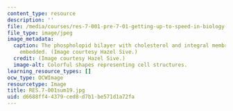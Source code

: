 ```yaml
---
content_type: resource
description: ''
file: /media/courses/res-7-001-pre-7-01-getting-up-to-speed-in-biology-summer-2019/d6688ff44379ced8d7b1be571d1a72fa_RES.7-001sum19.jpg
file_type: image/jpeg
image_metadata:
  caption: The phospholopid bilayer with cholesterol and integral membrane proteins
    embedded. (Image courtesy Hazel Sive.)
  credit: (Image courtesy Hazel Sive.)
  image-alt: Colorful shapes representing cell structures.
learning_resource_types: []
ocw_type: OCWImage
resourcetype: Image
title: RES.7-001sum19.jpg
uid: d6688ff4-4379-ced8-d7b1-be571d1a72fa
---
```

